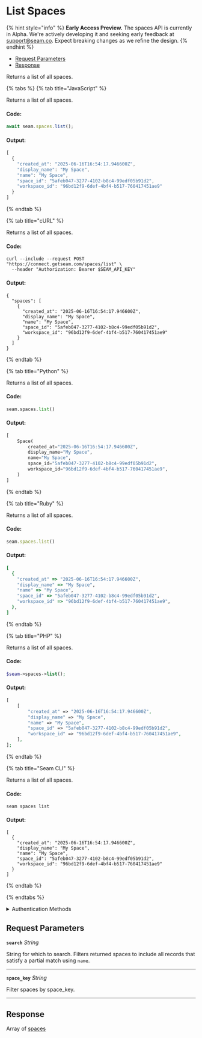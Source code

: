 # List Spaces
{% hint style="info" %}
**Early Access Preview.** The spaces API is currently in Alpha. We're actively developing it and seeking early feedback at [support@seam.co](mailto:support@seam.co). Expect breaking changes as we refine the design.
{% endhint %}

- [Request Parameters](#request-parameters)
- [Response](#response)

Returns a list of all spaces.


{% tabs %}
{% tab title="JavaScript" %}

Returns a list of all spaces.

#### Code:

```javascript
await seam.spaces.list();
```

#### Output:

```javascript
[
  {
    "created_at": "2025-06-16T16:54:17.946600Z",
    "display_name": "My Space",
    "name": "My Space",
    "space_id": "5afeb047-3277-4102-b8c4-99edf05b91d2",
    "workspace_id": "96bd12f9-6def-4bf4-b517-760417451ae9"
  }
]
```
{% endtab %}

{% tab title="cURL" %}

Returns a list of all spaces.

#### Code:

```curl
curl --include --request POST "https://connect.getseam.com/spaces/list" \
  --header "Authorization: Bearer $SEAM_API_KEY"
```

#### Output:

```curl
{
  "spaces": [
    {
      "created_at": "2025-06-16T16:54:17.946600Z",
      "display_name": "My Space",
      "name": "My Space",
      "space_id": "5afeb047-3277-4102-b8c4-99edf05b91d2",
      "workspace_id": "96bd12f9-6def-4bf4-b517-760417451ae9"
    }
  ]
}
```
{% endtab %}

{% tab title="Python" %}

Returns a list of all spaces.

#### Code:

```python
seam.spaces.list()
```

#### Output:

```python
[
    Space(
        created_at="2025-06-16T16:54:17.946600Z",
        display_name="My Space",
        name="My Space",
        space_id="5afeb047-3277-4102-b8c4-99edf05b91d2",
        workspace_id="96bd12f9-6def-4bf4-b517-760417451ae9",
    )
]
```
{% endtab %}

{% tab title="Ruby" %}

Returns a list of all spaces.

#### Code:

```ruby
seam.spaces.list()
```

#### Output:

```ruby
[
  {
    "created_at" => "2025-06-16T16:54:17.946600Z",
    "display_name" => "My Space",
    "name" => "My Space",
    "space_id" => "5afeb047-3277-4102-b8c4-99edf05b91d2",
    "workspace_id" => "96bd12f9-6def-4bf4-b517-760417451ae9",
  },
]
```
{% endtab %}

{% tab title="PHP" %}

Returns a list of all spaces.

#### Code:

```php
$seam->spaces->list();
```

#### Output:

```php
[
    [
        "created_at" => "2025-06-16T16:54:17.946600Z",
        "display_name" => "My Space",
        "name" => "My Space",
        "space_id" => "5afeb047-3277-4102-b8c4-99edf05b91d2",
        "workspace_id" => "96bd12f9-6def-4bf4-b517-760417451ae9",
    ],
];
```
{% endtab %}

{% tab title="Seam CLI" %}

Returns a list of all spaces.

#### Code:

```seam_cli
seam spaces list
```

#### Output:

```seam_cli
[
  {
    "created_at": "2025-06-16T16:54:17.946600Z",
    "display_name": "My Space",
    "name": "My Space",
    "space_id": "5afeb047-3277-4102-b8c4-99edf05b91d2",
    "workspace_id": "96bd12f9-6def-4bf4-b517-760417451ae9"
  }
]
```
{% endtab %}

{% endtabs %}


<details>

<summary>Authentication Methods</summary>

- API key
- Client session token
- Personal access token
  <br>Must also include the `seam-workspace` header in the request.

To learn more, see [Authentication](https://docs.seam.co/latest/api/authentication).
</details>

## Request Parameters

**`search`** *String*

String for which to search. Filters returned spaces to include all records that satisfy a partial match using `name`.

---

**`space_key`** *String*

Filter spaces by space_key.

---


## Response

Array of [spaces](.)

